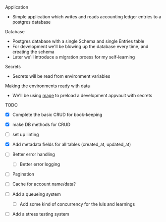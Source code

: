 Application

- Simple application which writes and reads accounting ledger entries to a postgres database

Database

- Postgres database with a single Schema and single Entries table
- For development we'll be blowing up the database every time, and creating the schema
- Later we'll introduce a migration proess for my self-learning

Secrets

- Secrets will be read from environment variables

Making the environments ready with data

- We'll be using [mage](https://magefile.org/) to preload a development appvault with secrets

TODO

- [x] Complete the basic CRUD for book-keeping
- [x] make DB methods for CRUD
- [ ] set up linting
- [x] Add metadata fields for all tables (created_at, updated_at)
- [ ] Better error handling
    - [ ] Better error logging
- [ ] Pagination
- [ ] Cache for account name/data?
- [ ] Add a queueing system
    - [ ] Add some kind of concurrency for the luls and learnings
- [ ] Add a stress testing system

